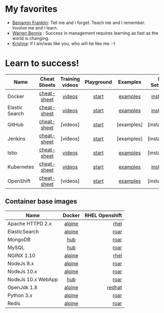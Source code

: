 # My favorites
- [Benjamin Franklin](https://en.wikipedia.org/wiki/Benjamin_Franklin): Tell me and I forget. Teach me and I remember. Involve me and I learn.
- [Warren Bennis](https://en.wikipedia.org/wiki/Warren_Bennis) : Success in management requires learning as fast as the world is changing.
- [Krishna](https://www.linkedin.com/in/krishnamanchikalapudi/): If I am/was like you, who will be like me :-)


# Learn to success!
| Name | Cheat Sheets | Training videos | Playground  | Examples | PC Setup | 
| ------------- |:-------------:|:-------------:|:-------------:|:-------------:| -----:|
| Docker | [cheat-sheet](https://www.docker.com/sites/default/files/Docker_CheatSheet_08.09.2016_0.pdf) | [videos](https://youtu.be/kwsJIH5TGIg)  | [start](https://www.katacoda.com/courses/docker) | [examples](https://github.com/docker/labs/tree/master/developer-tools)  | [install](https://docs.docker.com/docker-for-mac/install/) |
| Elastic Search | [cheat-sheet](http://elasticsearch-cheatsheet.jolicode.com/) | [videos](https://www.elastic.co/videos) | [start](https://www.katacoda.com/courses/elasticsearch/playground) | [examples](https://github.com/elastic/examples)  | [install](https://www.elastic.co/guide/en/elasticsearch/reference/current/install-elasticsearch.html) |
| GitHub | [cheat-sheet](https://services.github.com/on-demand/downloads/github-git-cheat-sheet.pdf) | [videos] | [start](https://www.katacoda.com/courses/git) | [examples]  | [install] |
| Jenkins | [cheat-sheet](https://jenkins.io/user-handbook.pdf) | [videos] | [start](https://youtu.be/Lxd6JMMxuwo) | [examples]  | [install] | 
| Istio | [cheat-sheet](https://istio.io/docs/reference/commands/istioctl/) | [videos](https://www.youtube.com/watch?v=gauOI0O9fRM) | [start](https://www.katacoda.com/courses/istio) | [examples](https://github.com/istio/istio/tree/master/samples)  | [install] |
| Kubernetes | [cheat-sheet](https://kubernetes.io/docs/reference/kubectl/cheatsheet/) | [videos](https://www.youtube.com/playlist?list=PLBAFXs0YjviLrsyydCzxWrIP_1-wkcSHS) | [start](https://www.katacoda.com/courses/kubernetes) | [examples](https://github.com/kubernetes/examples)  | [install](https://kubernetes.io/docs/tasks/tools/install-kubectl/#install-kubectl-binary-using-curl) |
| OpenShift | [cheat-sheet](http://design.jboss.org/redhatdeveloper/marketing/openshift_cheatsheet/cheatsheet/images/openshift_cheat_sheet_r3v1.pdf) | [videos] | [start](https://learn.openshift.com/introduction/getting-started/) | [examples](https://github.com/RedHatWorkshops/openshiftv3-workshop)  | [install] |

<!--
|  | [cheat-sheet] | [videos] | [start] | [examples] | [install] | 
|  | [cheat-sheet]() | [videos]() | [start]() | [examples]() | [install]() | 
|  | [cheat-sheet]() | [videos]() | [start]() | [examples]() | [install]() | 
|  | [cheat-sheet]() | [videos]() | [start]() | [examples]() | [install]() | 

-->


## Container base images

| Name | Docker | RHEL Openshift |
| ------------- |:-------------:| -----:|
| Apache HTTPD 2.x | [alpine](https://github.com/docker-library/httpd/blob/master/2.4/alpine/Dockerfile) | [rhel](https://access.redhat.com/containers/?tab=images&platform=docker#/registry.access.redhat.com/rhscl/httpd-24-rhel7)  | [examples]()  |
| ElasticSearch | [alpine](https://github.com/docker-library/elasticsearch/blob/master/5/alpine/Dockerfile) | [roar]()  | [examples]()  | 
| MongoDB | [hub]() | [roar]()  | [examples]()  |
| MySQL | [hub]() | [roar]()  | [examples]()  |
| NGINX 1.10 | [alpine](https://github.com/nginxinc/docker-nginx/blob/master/mainline/alpine/Dockerfile) | [rhel](https://access.redhat.com/containers/?tab=images&platform=docker#/registry.access.redhat.com/rhscl/nginx-110-rhel7)  | [examples]()  |
| NodeJs 8.x | [alpine](https://github.com/nodejs/docker-node/blob/master/8/alpine/Dockerfile) | [roar](https://access.redhat.com/containers/?tab=images&platform=docker#/registry.access.redhat.com/rhoar-nodejs/nodejs-8)  | [examples]()  |
| NodeJs 10.x | [alpine](https://github.com/nodejs/docker-node/blob/master/10/alpine/Dockerfile) | [roar](https://access.redhat.com/containers/?tab=images&platform=docker#/registry.access.redhat.com/rhoar-nodejs/nodejs-10)  | [examples]()  |
| NodeJs 10.x WebApp | [hub]() | [roar](https://access.redhat.com/containers/?tab=overview#/registry.access.redhat.com/rhoar-nodejs-tech-preview/rhoar-nodejs-10-webapp)  | [examples]()  |
| OpenJdk 1.8 | [alpine](https://github.com/docker-library/openjdk/blob/master/8/jdk/alpine/Dockerfile) | [redhat](https://access.redhat.com/containers/?tab=images&platform=docker#/registry.access.redhat.com/redhat-openjdk-18/openjdk18-openshift)  | [examples]()  |
| Python 3.x | [alpine](https://github.com/docker-library/python/blob/master/3.7/alpine3.8/Dockerfile) | [roar]()  | [examples]()  |
| Redis | [alpine](https://github.com/docker-library/redis/blob/master/5.0/Dockerfile) | [roar](https://access.redhat.com/containers/?tab=images&platform=docker#/registry.access.redhat.com/rhscl/redis-32-rhel7)  | [examples]() |

<!--
|  | [alpine]() | [roar]() | [examples]() | [aws]() |
|  | [alpine]() | [roar]() | [examples]() | [aws]() |
|  | [alpine]() | [roar]() | [examples]() | [aws]() |
-->



